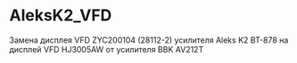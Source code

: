 # AleksK2_VFD
Замена дисплея VFD ZYC200104 (28112-2) усилителя Aleks K2 BT-878 на дисплей VFD HJ3005AW от усилителя BBK AV212T
